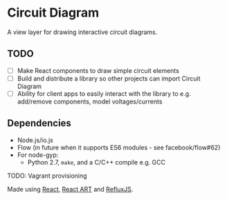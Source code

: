 Circuit Diagram
===============

A view layer for drawing interactive circuit diagrams.

## TODO

- [ ] Make React components to draw simple circuit elements
- [ ] Build and distribute a library so other projects can import Circuit Diagram
- [ ] Ability for client apps to easily interact with the library to e.g. add/remove components, model voltages/currents

## Dependencies

- Node.js/io.js
- Flow (in future when it supports ES6 modules - see facebook/flow#62)
- For node-gyp:
  + Python 2.7, `make`, and a C/C++ compile e.g. GCC

TODO: Vagrant provisioning

Made using [React](https://facebook.github.io/react/), [React ART](https://github.com/reactjs/react-art) and [RefluxJS](https://github.com/spoike/refluxjs).
